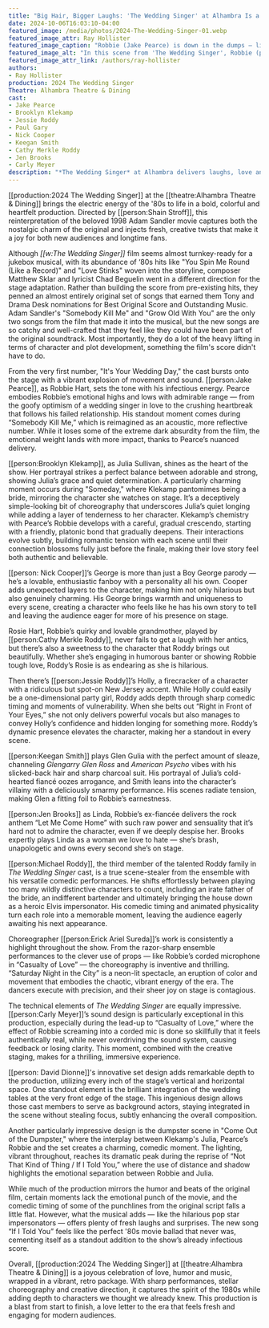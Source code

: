 ```yaml
---
title: "Big Hair, Bigger Laughs: 'The Wedding Singer' at Alhambra Is a Retro Delight"
date: 2024-10-06T16:03:10-04:00
featured_image: /media/photos/2024-The-Wedding-Singer-01.webp
featured_image_attr: Ray Hollister
featured_image_caption: "Robbie (Jake Pearce) is down in the dumps — literally — but Julia (Brooklyn Klekamp) is there to help him get out of the mess he got himself into."
featured_image_alt: "In this scene from 'The Wedding Singer', Robbie (played by Jake Pearce) leans dramatically out of a grimy green dumpster marked \"Private Dumpster\" with graffiti and a \"No Parking\" sign. His disheveled appearance adds to the comedic moment as Julia (played by Brooklyn Klekamp), dressed in a pink apron over a black dress, stands nearby, smiling with concern. The brightly lit stage contrasts with the gritty setting of the alley, creating a humorous juxtaposition of romance in unlikely places."
featured_image_attr_link: /authors/ray-hollister
authors: 
- Ray Hollister
production: 2024 The Wedding Singer
Theatre: Alhambra Theatre & Dining
cast: 
- Jake Pearce
- Brooklyn Klekamp
- Jessie Roddy
- Paul Gary
- Nick Cooper
- Keegan Smith
- Cathy Merkle Roddy
- Jen Brooks
- Carly Meyer
description: "*The Wedding Singer* at Alhambra delivers laughs, love and ‘80s nostalgia with stellar performances, inventive choreography and an infectious original score."
---
```

[[production:2024 The Wedding Singer]] at the [[theatre:Alhambra Theatre & Dining]] brings the electric energy of the '80s to life in a bold, colorful and heartfelt production. Directed by [[person:Shain Stroff]], this reinterpretation of the beloved 1998 Adam Sandler movie captures both the nostalgic charm of the original and injects fresh, creative twists that make it a joy for both new audiences and longtime fans.<!--more-->

Although *[[w:The Wedding Singer]]* film seems almost turnkey-ready for a jukebox musical, with its abundance of ‘80s hits like "You Spin Me Round (Like a Record)" and "Love Stinks" woven into the storyline, composer Matthew Sklar and lyricist Chad Beguelin went in a different direction for the stage adaptation. Rather than building the score from pre-existing hits, they penned an almost entirely original set of songs that earned them Tony and Drama Desk nominations for Best Original Score and Outstanding Music. Adam Sandler's "Somebody Kill Me" and "Grow Old With You" are the only two songs from the film that made it into the musical, but the new songs are so catchy and well-crafted that they feel like they could have been part of the original soundtrack. Most importantly, they do a lot of the heavy lifting in terms of character and plot development, something the film's score didn't have to do.

From the very first number, "It's Your Wedding Day," the cast bursts onto the stage with a vibrant explosion of movement and sound. [[person:Jake Pearce]], as Robbie Hart, sets the tone with his infectious energy. Pearce embodies Robbie’s emotional highs and lows with admirable range — from the goofy optimism of a wedding singer in love to the crushing heartbreak that follows his failed relationship. His standout moment comes during “Somebody Kill Me,” which is reimagined as an acoustic, more reflective number. While it loses some of the extreme dark absurdity from the film, the emotional weight lands with more impact, thanks to Pearce’s nuanced delivery.

[[person:Brooklyn Klekamp]], as Julia Sullivan, shines as the heart of the show. Her portrayal strikes a perfect balance between adorable and strong, showing Julia’s grace and quiet determination. A particularly charming moment occurs during "Someday," where Klekamp pantomimes being a bride, mirroring the character she watches on stage. It’s a deceptively simple-looking bit of choreography that underscores Julia’s quiet longing while adding a layer of tenderness to her character. Klekamp’s chemistry with Pearce’s Robbie develops with a careful, gradual crescendo, starting with a friendly, platonic bond that gradually deepens. Their interactions evolve subtly, building romantic tension with each scene until their connection blossoms fully just before the finale, making their love story feel both authentic and believable.

[[person: Nick Cooper]]’s George is more than just a Boy George parody — he’s a lovable, enthusiastic fanboy with a personality all his own. Cooper adds unexpected layers to the character, making him not only hilarious but also genuinely charming. His George brings warmth and uniqueness to every scene, creating a character who feels like he has his own story to tell and leaving the audience eager for more of his presence on stage.

Rosie Hart, Robbie’s quirky and lovable grandmother, played by [[person:Cathy Merkle Roddy]], never fails to get a laugh with her antics, but there’s also a sweetness to the character that Roddy brings out beautifully. Whether she’s engaging in humorous banter or showing Robbie tough love, Roddy’s Rosie is as endearing as she is hilarious.

Then there’s [[person:Jessie Roddy]]’s Holly, a firecracker of a character with a ridiculous but spot-on New Jersey accent. While Holly could easily be a one-dimensional party girl, Roddy adds depth through sharp comedic timing and moments of vulnerability. When she belts out “Right in Front of Your Eyes,” she not only delivers powerful vocals but also manages to convey Holly’s confidence and hidden longing for something more. Roddy’s dynamic presence elevates the character, making her a standout in every scene.

[[person:Keegan Smith]] plays Glen Gulia with the perfect amount of sleaze, channeling *Glengarry Glen Ross* and *American Psycho* vibes with his slicked-back hair and sharp charcoal suit. His portrayal of Julia’s cold-hearted fiancé oozes arrogance, and Smith leans into the character’s villainy with a deliciously smarmy performance. His scenes radiate tension, making Glen a fitting foil to Robbie’s earnestness.

[[person:Jen Brooks]] as Linda, Robbie’s ex-fiancée delivers the rock anthem “Let Me Come Home” with such raw power and sensuality that it’s hard not to admire the character, even if we deeply despise her. Brooks expertly plays Linda as a woman we love to hate — she’s brash, unapologetic and owns every second she’s on stage.

[[person:Michael Roddy]], the third member of the talented Roddy family in *The Wedding Singer* cast, is a true scene-stealer from the ensemble with his versatile comedic performances. He shifts effortlessly between playing too many wildly distinctive characters to count, including an irate father of the bride, an indifferent bartender and ultimately bringing the house down as a heroic Elvis impersonator. His comedic timing and animated physicality turn each role into a memorable moment, leaving the audience eagerly awaiting his next appearance.

Choreographer [[person:Erick Ariel Sureda]]’s work is consistently a highlight throughout the show. From the razor-sharp ensemble performances to the clever use of props — like Robbie’s corded microphone in “Casualty of Love” — the choreography is inventive and thrilling. “Saturday Night in the City” is a neon-lit spectacle, an eruption of color and movement that embodies the chaotic, vibrant energy of the era. The dancers execute with precision, and their sheer joy on stage is contagious.

The technical elements of *The Wedding Singer* are equally impressive. [[person:Carly Meyer]]’s sound design is particularly exceptional in this production, especially during the lead-up to “Casualty of Love,” where the effect of Robbie screaming into a corded mic is done so skillfully that it feels authentically real, while never overdriving the sound system, causing feedback or losing clarity. This moment, combined with the creative staging, makes for a thrilling, immersive experience.

[[person: David Dionne]]'s innovative set design adds remarkable depth to the production, utilizing every inch of the stage’s vertical and horizontal space. One standout element is the brilliant integration of the wedding tables at the very front edge of the stage. This ingenious design allows those cast members to serve as background actors, staying integrated in the scene without stealing focus, subtly enhancing the overall composition.

Another particularly impressive design is the dumpster scene in "Come Out of the Dumpster," where the interplay between Klekamp's Julia, Pearce’s Robbie and the set creates a charming, comedic moment. The lighting, vibrant throughout, reaches its dramatic peak during the reprise of “Not That Kind of Thing / If I Told You,” where the use of distance and shadow highlights the emotional separation between Robbie and Julia.

While much of the production mirrors the humor and beats of the original film, certain moments lack the emotional punch of the movie, and the comedic timing of some of the punchlines from the original script falls a little flat. However, what the musical adds — like the hilarious pop star impersonators — offers plenty of fresh laughs and surprises. The new song “If I Told You” feels like the perfect '80s movie ballad that never was, cementing itself as a standout addition to the show’s already infectious score.

Overall, [[production:2024 The Wedding Singer]] at [[theatre:Alhambra Theatre & Dining]] is a joyous celebration of love, humor and music, wrapped in a vibrant, retro package. With sharp performances, stellar choreography and creative direction, it captures the spirit of the 1980s while adding depth to characters we thought we already knew. This production is a blast from start to finish, a love letter to the era that feels fresh and engaging for modern audiences.